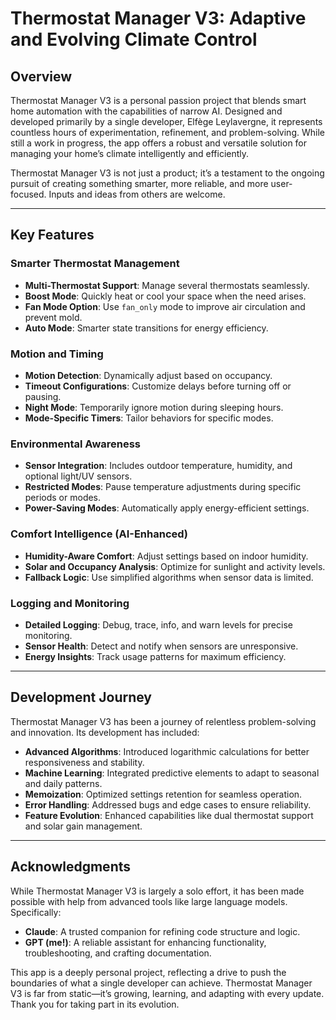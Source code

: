 # Thermostat Manager V3: Adaptive and Evolving Climate Control

## Overview

Thermostat Manager V3 is a personal passion project that blends smart home automation with the capabilities of narrow AI. Designed and developed primarily by a single developer, Elfège Leylavergne, it represents countless hours of experimentation, refinement, and problem-solving. While still a work in progress, the app offers a robust and versatile solution for managing your home’s climate intelligently and efficiently.

Thermostat Manager V3 is not just a product; it’s a testament to the ongoing pursuit of creating something smarter, more reliable, and more user-focused. Inputs and ideas from others are welcome.

---

## Key Features

### Smarter Thermostat Management

- **Multi-Thermostat Support**: Manage several thermostats seamlessly.
- **Boost Mode**: Quickly heat or cool your space when the need arises.
- **Fan Mode Option**: Use `fan_only` mode to improve air circulation and prevent mold.
- **Auto Mode**: Smarter state transitions for energy efficiency.

### Motion and Timing

- **Motion Detection**: Dynamically adjust based on occupancy.
- **Timeout Configurations**: Customize delays before turning off or pausing.
- **Night Mode**: Temporarily ignore motion during sleeping hours.
- **Mode-Specific Timers**: Tailor behaviors for specific modes.

### Environmental Awareness

- **Sensor Integration**: Includes outdoor temperature, humidity, and optional light/UV sensors.
- **Restricted Modes**: Pause temperature adjustments during specific periods or modes.
- **Power-Saving Modes**: Automatically apply energy-efficient settings.

### Comfort Intelligence (AI-Enhanced)

- **Humidity-Aware Comfort**: Adjust settings based on indoor humidity.
- **Solar and Occupancy Analysis**: Optimize for sunlight and activity levels.
- **Fallback Logic**: Use simplified algorithms when sensor data is limited.

### Logging and Monitoring

- **Detailed Logging**: Debug, trace, info, and warn levels for precise monitoring.
- **Sensor Health**: Detect and notify when sensors are unresponsive.
- **Energy Insights**: Track usage patterns for maximum efficiency.

---

## Development Journey

Thermostat Manager V3 has been a journey of relentless problem-solving and innovation. Its development has included:

- **Advanced Algorithms**: Introduced logarithmic calculations for better responsiveness and stability.
- **Machine Learning**: Integrated predictive elements to adapt to seasonal and daily patterns.
- **Memoization**: Optimized settings retention for seamless operation.
- **Error Handling**: Addressed bugs and edge cases to ensure reliability.
- **Feature Evolution**: Enhanced capabilities like dual thermostat support and solar gain management.

---

## Acknowledgments

While Thermostat Manager V3 is largely a solo effort, it has been made possible with help from advanced tools like large language models. Specifically:

- **Claude**: A trusted companion for refining code structure and logic.
- **GPT (me!)**: A reliable assistant for enhancing functionality, troubleshooting, and crafting documentation.

This app is a deeply personal project, reflecting a drive to push the boundaries of what a single developer can achieve. Thermostat Manager V3 is far from static—it’s growing, learning, and adapting with every update. Thank you for taking part in its evolution.
